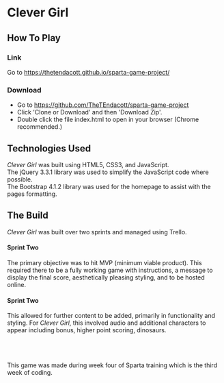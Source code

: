 # Clever Girl

## How To Play

### Link
Go to https://thetendacott.github.io/sparta-game-project/  
### Download
* Go to https://github.com/TheTEndacott/sparta-game-project
* Click 'Clone or Download' and then 'Download Zip'.
* Double click the file index.html to open in your browser (Chrome recommended.)

## Technologies Used
*Clever Girl* was built using HTML5, CSS3, and JavaScript.  
The jQuery 3.3.1 library was used to simplify the JavaScript code where possible.  
The Bootstrap 4.1.2 library was used for the homepage to assist with the pages formatting.

## The Build
*Clever Girl* was built over two sprints and managed using Trello.

#### Sprint Two
The primary objective was to hit MVP (minimum viable product). This required there to be a fully working game with instructions, a message to display the final score, aesthetically pleasing styling, and to be hosted online.  

#### Sprint Two
This allowed for further content to be added, primarily in functionality and styling. For *Clever Girl*, this involved audio and additional characters to appear including bonus, higher point scoring, dinosaurs.

<br>
<br>
<br>
This game was made during week four of Sparta training which is the third week of coding.